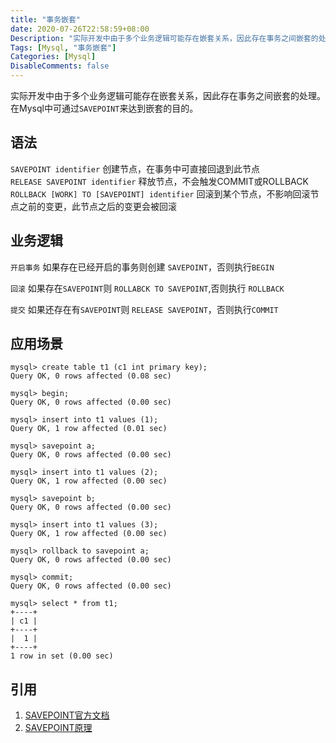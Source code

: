 ```yaml
---
title: "事务嵌套"
date: 2020-07-26T22:58:59+08:00
Description: "实际开发中由于多个业务逻辑可能存在嵌套关系，因此存在事务之间嵌套的处理。在Mysql中可通过``SAVEPOINT``来达到嵌套的目的。"
Tags: [Mysql, "事务嵌套"]
Categories: [Mysql]
DisableComments: false
---
```


实际开发中由于多个业务逻辑可能存在嵌套关系，因此存在事务之间嵌套的处理。在Mysql中可通过``SAVEPOINT``来达到嵌套的目的。  

## 语法

``SAVEPOINT identifier`` 创建节点，在事务中可直接回退到此节点  
``RELEASE SAVEPOINT identifier`` 释放节点，不会触发COMMIT或ROLLBACK  
``ROLLBACK [WORK] TO [SAVEPOINT] identifier`` 回滚到某个节点，不影响回滚节点之前的变更，此节点之后的变更会被回滚  

## 业务逻辑

``开启事务`` 如果存在已经开启的事务则创建 ``SAVEPOINT``，否则执行``BEGIN``

``回滚`` 如果存在``SAVEPOINT``则 ``ROLLABCK TO SAVEPOINT``,否则执行 ``ROLLBACK``

``提交`` 如果还存在有``SAVEPOINT``则 ``RELEASE SAVEPOINT``，否则执行``COMMIT``

## 应用场景

```
mysql> create table t1 (c1 int primary key);
Query OK, 0 rows affected (0.08 sec)

mysql> begin;
Query OK, 0 rows affected (0.00 sec)

mysql> insert into t1 values (1);
Query OK, 1 row affected (0.01 sec)

mysql> savepoint a;
Query OK, 0 rows affected (0.00 sec)

mysql> insert into t1 values (2);
Query OK, 1 row affected (0.00 sec)

mysql> savepoint b;
Query OK, 0 rows affected (0.00 sec)

mysql> insert into t1 values (3);
Query OK, 1 row affected (0.00 sec)

mysql> rollback to savepoint a;
Query OK, 0 rows affected (0.00 sec)

mysql> commit;
Query OK, 0 rows affected (0.00 sec)

mysql> select * from t1;
+----+
| c1 |
+----+
|  1 |
+----+
1 row in set (0.00 sec)
```

## 引用

1. [SAVEPOINT官方文档](https://dev.mysql.com/doc/refman/8.0/en/savepoint.html)
2. [SAVEPOINT原理](https://www.cnblogs.com/justfortaste/p/5054368.html)
